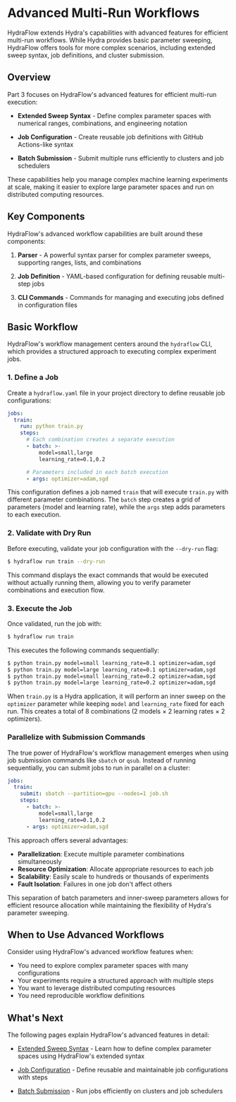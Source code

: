 # Advanced Multi-Run Workflows

HydraFlow extends Hydra's capabilities with advanced features for efficient
multi-run workflows. While Hydra provides basic parameter sweeping, HydraFlow
offers tools for more complex scenarios, including extended sweep syntax,
job definitions, and cluster submission.

## Overview

Part 3 focuses on HydraFlow's advanced features for efficient multi-run execution:

- **Extended Sweep Syntax** - Define complex parameter spaces with numerical
  ranges, combinations, and engineering notation

- **Job Configuration** - Create reusable job definitions with GitHub
  Actions-like syntax

- **Batch Submission** - Submit multiple runs efficiently to clusters
  and job schedulers

These capabilities help you manage complex machine learning experiments
at scale, making it easier to explore large parameter spaces and run
on distributed computing resources.

## Key Components

HydraFlow's advanced workflow capabilities are built around these components:

1. **Parser** - A powerful syntax parser for complex parameter sweeps,
   supporting ranges, lists, and combinations

2. **Job Definition** - YAML-based configuration for defining reusable
   multi-step jobs

3. **CLI Commands** - Commands for managing and executing jobs defined
   in configuration files

## Basic Workflow

HydraFlow's workflow management centers around the `hydraflow` CLI, which
provides a structured approach to executing complex experiment jobs.

### 1. Define a Job

Create a `hydraflow.yaml` file in your project directory to define reusable job
configurations:

```yaml title="hydraflow.yaml"
jobs:
  train:
    run: python train.py
    steps:
      # Each combination creates a separate execution
      - batch: >-
          model=small,large
          learning_rate=0.1,0.2

      # Parameters included in each batch execution
      - args: optimizer=adam,sgd
```

This configuration defines a job named `train` that will execute `train.py` with
different parameter combinations. The `batch` step creates a grid of parameters
(model and learning rate), while the `args` step adds parameters to each execution.

### 2. Validate with Dry Run

Before executing, validate your job configuration with the `--dry-run` flag:

```bash
$ hydraflow run train --dry-run
```

This command displays the exact commands that would be executed without actually
running them, allowing you to verify parameter combinations and execution flow.

### 3. Execute the Job

Once validated, run the job with:

```bash
$ hydraflow run train
```

This executes the following commands sequentially:

```bash
$ python train.py model=small learning_rate=0.1 optimizer=adam,sgd
$ python train.py model=large learning_rate=0.1 optimizer=adam,sgd
$ python train.py model=small learning_rate=0.2 optimizer=adam,sgd
$ python train.py model=large learning_rate=0.2 optimizer=adam,sgd
```

When `train.py` is a Hydra application, it will perform an inner sweep on the `optimizer`
parameter while keeping `model` and `learning_rate` fixed for each run. This creates
a total of 8 combinations (2 models × 2 learning rates × 2 optimizers).

### Parallelize with Submission Commands

The true power of HydraFlow's workflow management emerges when using job submission
commands like `sbatch` or `qsub`. Instead of running sequentially, you can submit
jobs to run in parallel on a cluster:

```yaml title="hydraflow.yaml"
jobs:
  train:
    submit: sbatch --partition=gpu --nodes=1 job.sh
    steps:
      - batch: >-
          model=small,large
          learning_rate=0.1,0.2
      - args: optimizer=adam,sgd
```

This approach offers several advantages:

- **Parallelization**: Execute multiple parameter combinations simultaneously
- **Resource Optimization**: Allocate appropriate resources to each job
- **Scalability**: Easily scale to hundreds or thousands of experiments
- **Fault Isolation**: Failures in one job don't affect others

This separation of batch parameters and inner-sweep parameters allows for efficient
resource allocation while maintaining the flexibility of Hydra's parameter sweeping.

## When to Use Advanced Workflows

Consider using HydraFlow's advanced workflow features when:

- You need to explore complex parameter spaces with many configurations
- Your experiments require a structured approach with multiple steps
- You want to leverage distributed computing resources
- You need reproducible workflow definitions

## What's Next

The following pages explain HydraFlow's advanced features in detail:

- [Extended Sweep Syntax](sweep-syntax.md) - Learn how to define complex
  parameter spaces using HydraFlow's extended syntax

- [Job Configuration](job-configuration.md) - Define reusable and maintainable
  job configurations with steps

- [Batch Submission](batch-submission.md) - Run jobs efficiently on
  clusters and job schedulers